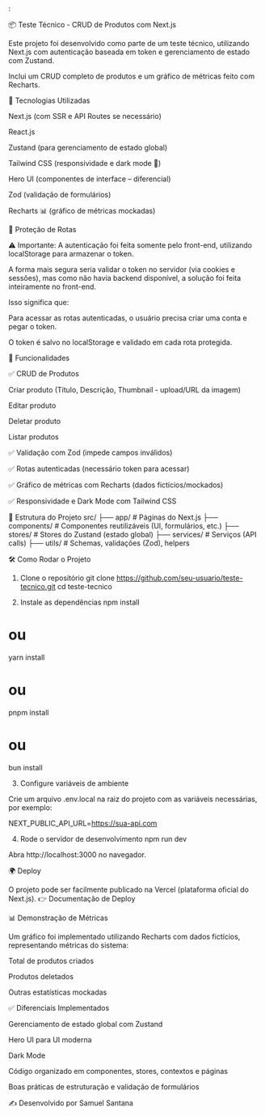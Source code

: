 :

📦 Teste Técnico - CRUD de Produtos com Next.js

Este projeto foi desenvolvido como parte de um teste técnico, utilizando Next.js com autenticação baseada em token e gerenciamento de estado com Zustand.

Inclui um CRUD completo de produtos e um gráfico de métricas feito com Recharts.

🚀 Tecnologias Utilizadas

Next.js (com SSR e API Routes se necessário)

React.js

Zustand (para gerenciamento de estado global)

Tailwind CSS (responsividade e dark mode 🌙)

Hero UI (componentes de interface – diferencial)

Zod (validação de formulários)

Recharts 📊 (gráfico de métricas mockadas)

🔐 Proteção de Rotas

⚠️ Importante:
A autenticação foi feita somente pelo front-end, utilizando localStorage para armazenar o token.

A forma mais segura seria validar o token no servidor (via cookies e sessões), mas como não havia backend disponível, a solução foi feita inteiramente no front-end.

Isso significa que:

Para acessar as rotas autenticadas, o usuário precisa criar uma conta e pegar o token.

O token é salvo no localStorage e validado em cada rota protegida.

📌 Funcionalidades

✅ CRUD de Produtos

Criar produto (Título, Descrição, Thumbnail - upload/URL da imagem)

Editar produto

Deletar produto

Listar produtos

✅ Validação com Zod (impede campos inválidos)

✅ Rotas autenticadas (necessário token para acessar)

✅ Gráfico de métricas com Recharts (dados fictícios/mockados)

✅ Responsividade e Dark Mode com Tailwind CSS

📂 Estrutura do Projeto
src/
 ├── app/              # Páginas do Next.js
 ├── components/       # Componentes reutilizáveis (UI, formulários, etc.)
 ├── stores/           # Stores do Zustand (estado global)
 ├── services/         # Serviços (API calls)
 ├── utils/            # Schemas, validações (Zod), helpers

🛠️ Como Rodar o Projeto
1. Clone o repositório
git clone https://github.com/seu-usuario/teste-tecnico.git
cd teste-tecnico

2. Instale as dependências
npm install
# ou
yarn install
# ou
pnpm install
# ou
bun install

3. Configure variáveis de ambiente

Crie um arquivo .env.local na raiz do projeto com as variáveis necessárias, por exemplo:

NEXT_PUBLIC_API_URL=https://sua-api.com

4. Rode o servidor de desenvolvimento
npm run dev


Abra http://localhost:3000
 no navegador.

🌍 Deploy

O projeto pode ser facilmente publicado na Vercel (plataforma oficial do Next.js).
👉 Documentação de Deploy

📊 Demonstração de Métricas

Um gráfico foi implementado utilizando Recharts com dados fictícios, representando métricas do sistema:

Total de produtos criados

Produtos deletados

Outras estatísticas mockadas

✅ Diferenciais Implementados

Gerenciamento de estado global com Zustand

Hero UI para UI moderna

Dark Mode

Código organizado em componentes, stores, contextos e páginas

Boas práticas de estruturação e validação de formulários

✍️ Desenvolvido por Samuel Santana